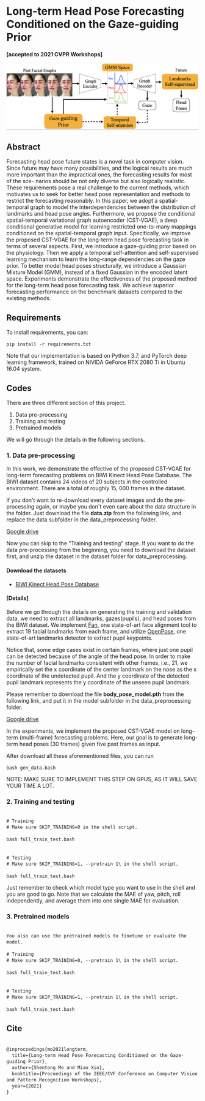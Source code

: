 
# Long-term Head Pose Forecasting Conditioned on the Gaze-guiding Prior

**[accepted to 2021 CVPR Workshops]**

![alt text](https://github.com/stoneMo/CST-VGAE/blob/main/imgs/title_image.png?raw=true)

## Abstract

Forecasting head pose future states is a novel task in computer vision. Since future may have many possibilities, and the logical results are much more important than the impractical ones, the forecasting results for most of the sce- narios should be not only diverse but also logically realistic. These requirements pose a real challenge to the current methods, which motivates us to seek for better head pose representation and methods to restrict the forecasting reasonably. In this paper, we adopt a spatial-temporal graph to model the interdependencies between the distribution of landmarks and head pose angles. Furthermore, we propose the conditional spatial-temporal variational graph autoencoder (CST-VGAE), a deep conditional generative model for learning restricted one-to-many mappings conditioned on the spatial-temporal graph input. Specifically, we improve the proposed CST-VGAE for the long-term head pose forecasting task in terms of several aspects. First, we introduce a gaze-guiding prior based on the physiology. Then we apply a temporal self-attention and self-supervised learning mechanism to learn the long-range dependencies on the gaze prior. To better model head poses structurally, we introduce a Gaussian Mixture Model (GMM), instead of a fixed Gaussian in the encoded latent space. Experiments demonstrate the effectiveness of the proposed method for the long-term head pose forecasting task. We achieve superior forecasting performance on the benchmark datasets compared to the existing methods.


## Requirements


To install requirements, you can:

```
pip install -r requirements.txt

```

Note that our implementation is based on Python 3.7, and PyTorch deep learning framework, trained on NIVIDA GeForce RTX 2080 Ti in Ubuntu 16.04 system.

## Codes

There are three different section of this project. 
1. Data pre-processing
2. Training and testing 
3. Pretrained models

We will go through the details in the following sections.

### 1. Data pre-processing

In this work, we demonstrate the effective of the proposed CST-VGAE for long-term forecasting problems on BIWI Kinect Head Pose Database. The BIWI dataset contains 24 videos of 20 subjects in the controlled environment. There are a total of roughly 15, 000 frames in the dataset.

If you don't want to re-download every dataset images and do the pre-processing again, or maybe you don't even care about the data structure in the folder. Just download the file **data.zip** from the following link, and replace the data subfolder in the data_preprocessing folder.

[Google drive](https://drive.google.com/drive/folders/1T8mhPQcVhbudZg2LwCvgxnwyUJO_dS4y?usp=sharing)

Now you can skip to the "Training and testing" stage. If you want to do the data pre-processing from the beginning, you need to download the dataset first, and unzip the dataset in the dataset folder for data_preprocessing.

#### Download the datasets

+ [BIWI Kinect Head Pose Database](https://data.vision.ee.ethz.ch/cvl/gfanelli/head_pose/head_forest.html)

#### [Details]

Before we go through the details on generating the training and validation data, we need to extract all landmarks, gazes(pupils), and head poses from the BIWI dataset. We implement [Fan](https://github.com/1adrianb/face-alignment), one state-of-art face alignment tool to extract 19 facial landmarks from each frame, and utilize [OpenPose](https://github.com/CMU-Perceptual-Computing-Lab/openpose), one state-of-art landmarks detector to extract pupil keypoints. 

Notice that, some edge cases exist in certain frames, where just one pupil can be detected because of the angle of the head pose. In order to make the number of facial landmarks consistent with other frames, i.e., 21, we empirically set the x coordinate of the center landmark on the nose as the x coordinate of the undetected pupil. And the y coordinate of the detected pupil landmark represents the y coordinate of the unseen pupil landmark. 

Please remember to download the file **body_pose_model.pth** from the following link, and put it in the model subfolder in the data_preprocessing folder. 

[Google drive](https://drive.google.com/drive/folders/1fvsywqKLSi83V4tf7W7idx7lyWQR6ZRd?usp=sharing)

In the experiments, we implement the proposed CST-VGAE model on long-term (multi-frame) forecasting problems. Here, our goal is to generate long-term head poses (30 frames) given five past frames as input.

After download all these aforementioned files, you can run
```
bash gen_data.bash

```
NOTE: MAKE SURE TO IMPLEMENT THIS STEP ON GPUS, AS IT WILL SAVE YOUR TIME A LOT.


### 2. Training and testing 
```

# Training
# Make sure SKIP_TRAINING=0 in the shell script. 

bash full_train_test.bash


# Testing
# Make sure SKIP_TRAINING=1, --pretrain 1\ in the shell script. 

bash full_train_test.bash

```

Just remember to check which model type you want to use in the shell and you are good to go. Note that we calculate the MAE of yaw, pitch, roll independently, and average them into one single MAE for evaluation. 

### 3. Pretrained models


```

You also can use the pretrained models to finetune or evaluate the model.

# Training
# Make sure SKIP_TRAINING=0, --pretrain 1\ in the shell script. 

bash full_train_test.bash


# Testing
# Make sure SKIP_TRAINING=1, --pretrain 1\ in the shell script. 

bash full_train_test.bash

```

## Cite

```

@inproceedings{mo2021longterm,
  title={Long-term Head Pose Forecasting Conditioned on the Gaze-guiding Prior},
  author={Shentong Mo and Miao Xin},
  booktitle={Proceedings of the IEEE/CVF Conference on Computer Vision and Pattern Recognition Workshops},
  year={2021}
}

```